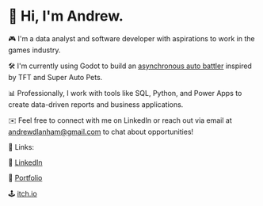 # 👋 Hi, I'm Andrew.

🎮 I'm a data analyst and software developer with aspirations to work in the games industry.

🛠️ I'm currently using Godot to build an [asynchronous auto battler](https://github.com/andrewdlanham/untitled-auto-battler) inspired by TFT and Super Auto Pets. 

📊 Professionally, I work with tools like SQL, Python, and Power Apps to create data-driven reports and business applications.

✉️ Feel free to connect with me on LinkedIn or reach out via email at andrewdlanham@gmail.com to chat about opportunities!

🔗 Links:

💬 [LinkedIn](https://www.linkedin.com/in/andrewdlanham)

💼 [Portfolio](https://www.andrewdlanham.com)

🕹️ [itch.io](https://andrewdlanham.itch.io)
